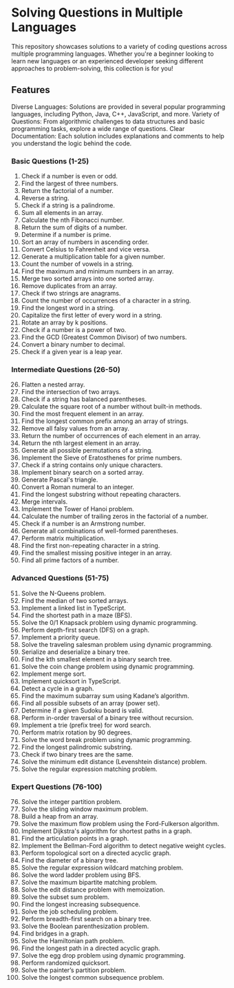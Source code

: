 # Solving Questions in Multiple Languages

This repository showcases solutions to a variety of coding questions across multiple programming languages. Whether you're a beginner looking to learn new languages or an experienced developer seeking different approaches to problem-solving, this collection is for you!

## Features
Diverse Languages: Solutions are provided in several popular programming languages, including Python, Java, C++, JavaScript, and more.
Variety of Questions: From algorithmic challenges to data structures and basic programming tasks, explore a wide range of questions.
Clear Documentation: Each solution includes explanations and comments to help you understand the logic behind the code.

### Basic Questions (1-25)

1. Check if a number is even or odd.
2. Find the largest of three numbers.
3. Return the factorial of a number.
4. Reverse a string.
5. Check if a string is a palindrome.
6. Sum all elements in an array.
7. Calculate the nth Fibonacci number.
8. Return the sum of digits of a number.
9. Determine if a number is prime.
10. Sort an array of numbers in ascending order.
11. Convert Celsius to Fahrenheit and vice versa.
12. Generate a multiplication table for a given number.
13. Count the number of vowels in a string.
14. Find the maximum and minimum numbers in an array.
15. Merge two sorted arrays into one sorted array.
16. Remove duplicates from an array.
17. Check if two strings are anagrams.
18. Count the number of occurrences of a character in a string.
19. Find the longest word in a string.
20. Capitalize the first letter of every word in a string.
21. Rotate an array by k positions.
22. Check if a number is a power of two.
23. Find the GCD (Greatest Common Divisor) of two numbers.
24. Convert a binary number to decimal.
25. Check if a given year is a leap year.

### Intermediate Questions (26-50)

26. Flatten a nested array.
27. Find the intersection of two arrays.
28. Check if a string has balanced parentheses.
29. Calculate the square root of a number without built-in methods.
30. Find the most frequent element in an array.
31. Find the longest common prefix among an array of strings.
32. Remove all falsy values from an array.
33. Return the number of occurrences of each element in an array.
34. Return the nth largest element in an array.
35. Generate all possible permutations of a string.
36. Implement the Sieve of Eratosthenes for prime numbers.
37. Check if a string contains only unique characters.
38. Implement binary search on a sorted array.
39. Generate Pascal's triangle.
40. Convert a Roman numeral to an integer.
41. Find the longest substring without repeating characters.
42. Merge intervals.
43. Implement the Tower of Hanoi problem.
44. Calculate the number of trailing zeros in the factorial of a number.
45. Check if a number is an Armstrong number.
46. Generate all combinations of well-formed parentheses.
47. Perform matrix multiplication.
48. Find the first non-repeating character in a string.
49. Find the smallest missing positive integer in an array.
50. Find all prime factors of a number.

### Advanced Questions (51-75)

51. Solve the N-Queens problem.
52. Find the median of two sorted arrays.
53. Implement a linked list in TypeScript.
54. Find the shortest path in a maze (BFS).
55. Solve the 0/1 Knapsack problem using dynamic programming.
56. Perform depth-first search (DFS) on a graph.
57. Implement a priority queue.
58. Solve the traveling salesman problem using dynamic programming.
59. Serialize and deserialize a binary tree.
60. Find the kth smallest element in a binary search tree.
61. Solve the coin change problem using dynamic programming.
62. Implement merge sort.
63. Implement quicksort in TypeScript.
64. Detect a cycle in a graph.
65. Find the maximum subarray sum using Kadane’s algorithm.
66. Find all possible subsets of an array (power set).
67. Determine if a given Sudoku board is valid.
68. Perform in-order traversal of a binary tree without recursion.
69. Implement a trie (prefix tree) for word search.
70. Perform matrix rotation by 90 degrees.
71. Solve the word break problem using dynamic programming.
72. Find the longest palindromic substring.
73. Check if two binary trees are the same.
74. Solve the minimum edit distance (Levenshtein distance) problem.
75. Solve the regular expression matching problem.

### Expert Questions (76-100)

76. Solve the integer partition problem.
77. Solve the sliding window maximum problem.
78. Build a heap from an array.
79. Solve the maximum flow problem using the Ford-Fulkerson algorithm.
80. Implement Dijkstra's algorithm for shortest paths in a graph.
81. Find the articulation points in a graph.
82. Implement the Bellman-Ford algorithm to detect negative weight cycles.
83. Perform topological sort on a directed acyclic graph.
84. Find the diameter of a binary tree.
85. Solve the regular expression wildcard matching problem.
86. Solve the word ladder problem using BFS.
87. Solve the maximum bipartite matching problem.
88. Solve the edit distance problem with memoization.
89. Solve the subset sum problem.
90. Find the longest increasing subsequence.
91. Solve the job scheduling problem.
92. Perform breadth-first search on a binary tree.
93. Solve the Boolean parenthesization problem.
94. Find bridges in a graph.
95. Solve the Hamiltonian path problem.
96. Find the longest path in a directed acyclic graph.
97. Solve the egg drop problem using dynamic programming.
98. Perform randomized quicksort.
99. Solve the painter’s partition problem.
100.  Solve the longest common subsequence problem.


